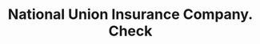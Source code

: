 ---
doi: 10.7916/D8BV8TKB
date_other: '1913'
date_other_textual: '1913'
form: printed ephemera
genre:
- Checks (bank checks)
name:
- National Union Insurance Company
object_in_context_url: https://biggert.cul.columbia.edu/items/view/ave_biggert_00102
subject_hierarchical_geographic:
- Washington, District of Columbia, United States
subject_name:
- National Union Insurance Company
title: National Union Insurance Company. Check
sort_title: National Union Insurance Company. Check
call_number: ave_biggert_00102
coordinates:
- 38.90472222222222,-77.01638888888888
pid: ave_biggert_00102
identifiers: ave_biggert_00102
canvas_id: ldpd:395377
permalink: "/items/ave_biggert_00102/"
layout: iiif-image-page
---